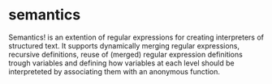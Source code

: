 # semantics
Semantics! is an extention of regular expressions for creating interpreters of structured text. It supports dynamically merging regular expressions, recursive definitions, reuse of (merged) regular expression definitions trough variables and defining how variables at each level should be interpreteted by associating them with an anonymous function.
